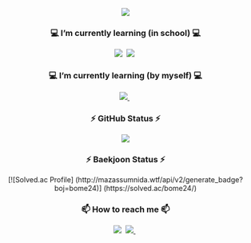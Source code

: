 <p align="center">
  <img src="https://capsule-render.vercel.app/api?type=waving&color=gradient&customColorList=(0,11,2)&height=200&section=header&text=Welcome to BoMin's GitHub&fontSize=60&animation=twinkling&fontAlignY=40" />
</p>

<h3 align="center">💻 I’m currently learning (in school) 💻</h3>
<p align="center">
  <img src="https://img.shields.io/badge/C++-00599C?style=plastic&logo=c%2B%2B&logoColor=white"/></a>&nbsp
  <img src="https://img.shields.io/badge/Python-3776AB?style=plastic&logo=Python&logoColor=white"/></a>&nbsp
</p>

<h3 align="center">💻 I’m currently learning (by myself) 💻</h3>
<p align="center">
  <a href="https://nomadcoders.co/javascript-for-beginners/lobby">
    <img src="https://img.shields.io/badge/JavaScript-F7DF1E?style=plastic&logo=JavaScript&logoColor=black"/>
  </a>&nbsp
</p>

<h3 align="center">⚡ GitHub Status ⚡</h3>
<p align="center">
  <img src="https://github-readme-stats.vercel.app/api?username=bome24&show_icons=true&theme=dracula&icon_color=AA0017">
</p>

<h3 align="center">⚡ Baekjoon Status ⚡</h3>
<p align="center">
  [![Solved.ac Profile]
  (http://mazassumnida.wtf/api/v2/generate_badge?boj=bome24)]
  (https://solved.ac/bome24/)
</p>

<h3 align="center">📫 How to reach me 📫</h3>
<p align="center">
  <img src="https://img.shields.io/badge/keibmlee@naver.com-03C75A?style=plastic&logo=Naver&logoColor=white"/></a>&nbsp
  <a href="https://www.instagram.com/leebommin/">
    <img src="https://img.shields.io/badge/INSTAGRAM-E4405F?style=plastic&logo=Instagram&logoColor=white"/>
  </a>&nbsp
</p>




<!--
**bome24/bome24** is a ✨ _special_ ✨ repository because its `README.md` (this file) appears on your GitHub profile.

Here are some ideas to get you started:

- 🔭 I’m currently working on ...
- 🌱 I’m currently learning ...
- 👯 I’m looking to collaborate on ...
- 🤔 I’m looking for help with ...
- 💬 Ask me about ...
- 📫 How to reach me: ...
- 😄 Pronouns: ...
- ⚡ Fun fact: ...
-->
